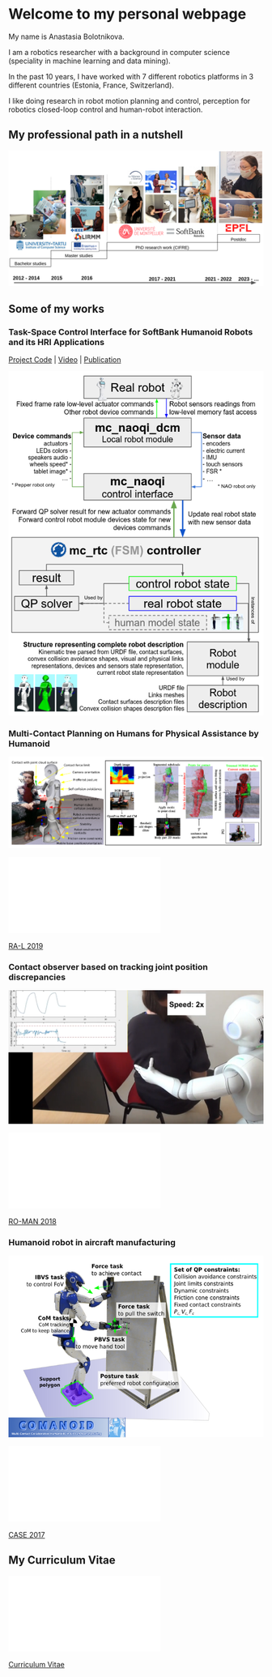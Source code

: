 # Welcome to my personal webpage

My name is Anastasia Bolotnikova. 

I am a robotics researcher with a background in computer science (speciality in machine learning and data mining).

In the past 10 years, I have worked with 7 different robotics platforms in 3 different countries (Estonia, France, Switzerland).

I like doing research in robot motion planning and control, perception for robotics closed-loop control and human-robot interaction.



## My professional path in a nutshell

![photo](doc/photo.png "photo")


## Some of my works

### Task-Space Control Interface for SoftBank Humanoid Robots and its HRI Applications


[Project Code](https://github.com/jrl-umi3218/mc_naoqi) | [Video](https://www.youtube.com/watch?v=qzEnCGlT93s) | [Publication](https://hal.science/hal-02919367v2/document) 


![photo](doc/sii.png "sii")


### Multi-Contact Planning on Humans for Physical Assistance by Humanoid

![ral19](doc/ral19.png "ral19")

<object data="doc/RA-L2020_Bolotnikova_et_al.pdf" type="application/pdf" width="700px" height="700px">
	<embed src="doc/RA-L2020_Bolotnikova_et_al.pdf">
    	<p><a href="doc/RA-L2020_Bolotnikova_et_al.pdf">RA-L 2019</a></p>
</object>


### Contact observer based on tracking joint position discrepancies

[![contact](doc/contact.png)](https://www.youtube.com/watch?v=nY9zMG0EsnM "contact_observer")

<object data="doc/Ro-Man2018_Bolotnikova_et_al.pdf" type="application/pdf" width="700px" height="700px">
	<embed src="doc/Ro-Man2018_Bolotnikova_et_al.pdf">
    	<p><a href="doc/Ro-Man2018_Bolotnikova_et_al.pdf">RO-MAN 2018</a></p>
</object>


### Humanoid robot in aircraft manufacturing

[![case](doc/case.png)](https://www.youtube.com/watch?v=C3Y2Xc6sEY4 "case2017")

<object data="doc/CASE17_0096_FI.pdf" type="application/pdf" width="700px" height="700px">
	<embed src="doc/CASE17_0096_FI.pdf">
    	<p><a href="doc/CASE17_0096_FI.pdf">CASE 2017</a></p>
</object>



## My Curriculum Vitae

<object data="doc/CV.pdf" type="application/pdf" width="700px" height="700px">
	<embed src="doc/CV.pdf">
    	<p><a href="doc/CV.pdf">Curriculum Vitae</a></p>
</object>
